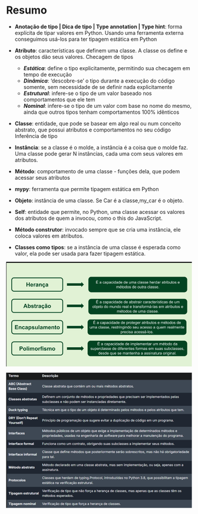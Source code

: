 # Resumo

- **Anotação de tipo | Dica de tipo | Type annotation | Type hint**: forma explícita de tipar valores em Python. Usando uma ferramenta externa conseguimos usá-los para ter tipagem estática em Python

- **Atributo**: características que definem uma classe. A classe os define e os objetos dão seus valores.
Checagem de tipos
  - ***Estática***: define o tipo explicitamente, permitindo sua checagem em tempo de execução
  - ***Dinâmica***: ‘descobre-se’ o tipo durante a execução do código somente, sem necessidade de se definir nada explicitamente
  - ***Estrutural***: infere-se o tipo de um valor baseado nos comportamentos que ele tem
  - ***Nominal***: infere-se o tipo de um valor com base no nome do mesmo, ainda que outros tipos tenham comportamentos 100% idênticos
- **Classe**: entidade, que pode se basear em algo real ou num conceito abstrato, que possui atributos e comportamentos no seu código
Inferência de tipo
- **Instância**: se a classe é o molde, a instância é a coisa que o molde faz. Uma classe pode gerar N instâncias, cada uma com seus valores em atributos.
- **Método**: comportamento de uma classe - funções dela, que podem acessar seus atributos
- **mypy**: ferramenta que permite tipagem estática em Python
- **Objeto**: instância de uma classe. Se Car é a classe,my_car é o objeto.
- **Self**: entidade que permite, no Python, uma classe acessar os valores dos atributos de quem a invocou, como o this do JavaScript.
- **Método construtor**: invocado sempre que se cria uma instância, ele coloca valores em atributos.
- **Classes como tipos**: se a instância de uma classe é esperada como valor, ela pode ser usada para fazer tipagem estática.

![alt text](image.png)

![alt text](image-1.png)